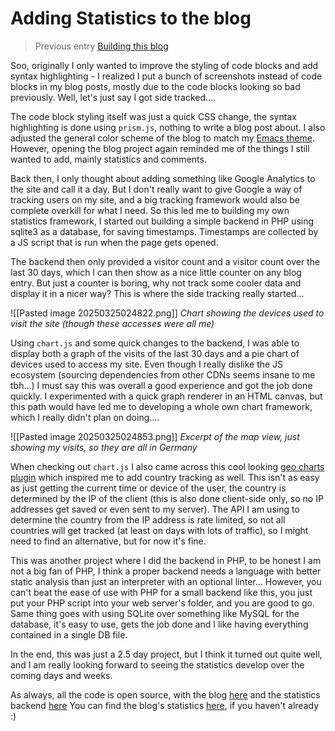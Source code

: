 # Adding Statistics to the blog
> Previous entry [Building this blog](https://blog.julianlimburg.zip/Buildingthisblog.html)

Soo, originally I only wanted to improve the styling of code blocks and add syntax highlighting - I realized I put a bunch of screenshots instead of code blocks in my blog posts, mostly due to the code blocks looking so bad previously. Well, let's just say I got side tracked....

The code block styling itself was just a quick CSS change, the syntax highlighting is done using `prism.js`, nothing to write a blog post about. I also adjusted the general color scheme of the blog to match my [Emacs theme](https://blog.julianlimburg.zip/MySetup.html). However, opening the blog project again reminded me of the things I still wanted to add, mainly statistics and comments. 

Back then, I only thought about adding something like Google Analytics to the site and call it a day. But I don't really want to give Google a way of tracking users on my site, and a big tracking framework would also be complete overkill for what I need. 
So this led me to building my own statistics framework, I started out building a simple backend in PHP using sqlite3 as a database, for saving timestamps. Timestamps are collected by a JS script that is run when the page gets opened. 

The backend then only provided a visitor count and a visitor count over the last 30 days, which I can then show as a nice little counter on any blog entry. But just a counter is boring, why not track some cooler data and display it in a nicer way? This is where the side tracking really started...

![[Pasted image 20250325024822.png]]
*Chart showing the devices used to visit the site (though these accesses were all me)*

Using `chart.js` and some quick changes to the backend, I was able to display both a graph of the visits of the last 30 days and a pie chart of devices used to access my site. Even though I really dislike the JS ecosystem (sourcing dependencies from other CDNs seems insane to me tbh...) I must say this was overall a good experience and got the job done quickly. I experimented with a quick graph renderer in an HTML canvas, but this path would have led me to developing a whole own chart framework, which I really didn't plan on doing....

![[Pasted image 20250325024853.png]]
*Excerpt of the map view, just showing my visits, so they are all in Germany*

When checking out `chart.js` I also came across this cool looking [geo charts plugin](https://github.com/sgratzl/chartjs-chart-geo) which inspired me to add country tracking as well. This isn't as easy as just getting the current time or device of the user, the country is determined by the IP of the client (this is also done client-side only, so no IP addresses get saved or even sent to my server). The API I am using to determine the country from the IP address is rate limited, so not all countries will get tracked (at least on days with lots of traffic), so I might need to find an alternative, but for now it's fine.

This was another project where I did the backend in PHP, to be honest I am not a big fan of PHP, I think a proper backend needs a language with better static analysis than just an interpreter with an optional linter... 
However, you can't beat the ease of use with PHP for a small backend like this, you just put your PHP script into your web server's folder, and you are good to go.
Same thing goes with using SQLite over something like MySQL for the database, it's easy to use, gets the job done and I like having everything contained in a single DB file. 

In the end, this was just a 2.5 day project, but I think it turned out quite well, and I am really looking forward to seeing the statistics develop over the coming days and weeks.

As always, all the code is open source, with the blog [here](https://github.com/nailuj05/blog) and the statistics backend [here]("https://github.com/nailuj05/stats-tracking")
You can find the blog's statistics [here](https://blog.julianlimburg.zip/stats.html), if you haven't already :)
